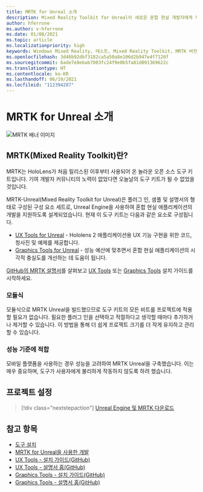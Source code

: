```yaml
---
title: MRTK for Unreal 소개
description: Mixed Reality Toolkit for Unreal이 새로운 혼합 현실 개발자에게 제공하는 모든 기능을 시작하세요.
author: hferrone
ms.author: v-hferrone
ms.date: 01/08/2021
ms.topic: article
ms.localizationpriority: high
keywords: Windows Mixed Reality, 테스트, Mixed Reality Toolkit, MRTK 버전 2, MRTK, 도구, SDK, HoloLens, HoloLens 2, 혼합 현실 헤드셋, windows mixed reality 헤드셋, 가상 현실 헤드셋, 플랫폼 간
ms.openlocfilehash: 3d46b92dbf3182ca5a50a8e106d2b947e4f7120f
ms.sourcegitcommit: 6ade7e8ebab7003fc24f9e0b5fa81d091369622c
ms.translationtype: HT
ms.contentlocale: ko-KR
ms.lasthandoff: 06/19/2021
ms.locfileid: "112394287"
---
```

# <a name="introducing-mrtk-for-unreal"></a>MRTK for Unreal 소개

![MRTK 배너 이미지](../../design/images/MRTK_UX_Hero.png)

## <a name="what-is-mixed-reality-toolkit-mrtk"></a>MRTK(Mixed Reality Toolkit)란?

MRTK는 HoloLens가 처음 릴리스된 이후부터 사용되어 온 놀라운 오픈 소스 도구 키트입니다. 기여 개발자 커뮤니티의 노력이 없었다면 오늘날의 도구 키트가 될 수 없었을 것입니다. 

MRTK-Unreal(Mixed Reality Toolkit for Unreal)은 플러그 인, 샘플 및 설명서의 형태로 구성된 구성 요소 세트로, Unreal Engine을 사용하여 혼합 현실 애플리케이션의 개발을 지원하도록 설계되었습니다. 현재 이 도구 키트는 다음과 같은 요소로 구성됩니다.
* [UX Tools for Unreal](https://github.com/microsoft/MixedReality-UXTools-Unreal) - Hololens 2 애플리케이션용 UX 기능 구현을 위한 코드, 청사진 및 예제를 제공합니다.
* [Graphics Tools for Unreal](https://github.com/microsoft/MixedReality-GraphicsTools-Unreal) - 성능 예산에 맞추면서 혼합 현실 애플리케이션의 시각적 충실도를 개선하는 데 도움이 됩니다.

[GitHub의 MRTK 설명서](https://microsoft.github.io/MixedReality-UXTools-Unreal/README.html)를 살펴보고 [UX Tools](https://microsoft.github.io/MixedReality-UXTools-Unreal/Docs/Installation.html) 또는 [Graphics Tools](https://github.com/microsoft/MixedReality-GraphicsTools-Unreal/blob/main/Docs/Installation.md) 설치 가이드를 시작하세요.

### <a name="modular"></a>모듈식

모듈식으로 MRTK Unreal을 빌드했으므로 도구 키트의 모든 비트를 프로젝트에 적용할 필요가 없습니다. 필요한 플러그 인을 선택하고 적절하다고 생각할 때마다 추가하거나 제거할 수 있습니다. 이 방법을 통해 더 쉽게 프로젝트 크기를 더 작게 유지하고 관리할 수 있습니다.  

### <a name="performant"></a>성능 기준에 적합

모바일 플랫폼을 사용하는 경우 성능을 고려하여 MRTK Unreal을 구축했습니다. 이는 매우 중요하며, 도구가 사용자에게 불리하게 작동하지 않도록 하려 했습니다.

## <a name="project-setup"></a>프로젝트 설정

> [!div class="nextstepaction"]
> [Unreal Engine 및 MRTK 다운로드](unreal-project-setup.md)

## <a name="see-also"></a>참고 항목

* [도구 설치](../install-the-tools.md)
* [MRTK for Unreal을 사용한 개발](unreal-development-overview.md)
* [UX Tools - 설치 가이드(GitHub)](https://microsoft.github.io/MixedReality-UXTools-Unreal/Docs/Installation.html)
* [UX Tools - 설명서 홈(GitHub)](https://microsoft.github.io/MixedReality-UXTools-Unreal/README.html)
* [Graphics Tools - 설치 가이드(GitHub)](https://github.com/microsoft/MixedReality-GraphicsTools-Unreal/blob/main/Docs/Installation.md)
* [Graphics Tools - 설명서 홈(GitHub)](https://github.com/microsoft/MixedReality-GraphicsTools-Unreal/)